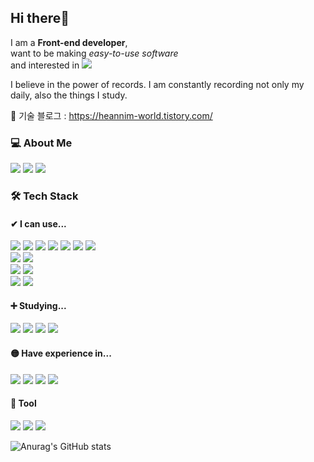 <!--
**k-haein/k-haein** is a ✨ _special_ ✨ repository because its `README.md` (this file) appears on your GitHub profile.

Here are some ideas to get you started:

- 🔭 I’m currently working on ...
- 🌱 I’m currently learning ...
- 👯 I’m looking to collaborate on ...
- 🤔 I’m looking for help with ...
- 💬 Ask me about ...
- 📫 How to reach me: ...
- 😄 Pronouns: ...
- ⚡ Fun fact: ...
-->


<div align="left">

## Hi there👋
I am a **Front-end developer**,<br>
want to be making <i>easy-to-use software</i><br>
and interested in <img src="https://img.shields.io/badge/Javascript-F7DF1E?style=square&logo=Javascript&logoColor=black"/>

I believe in the power of records. I am constantly recording not only my daily, also the things I study.


📖 기술 블로그 : https://heannim-world.tistory.com/


### 💻 About Me
<a href="https://heannim-world.tistory.com/" target="_blank"><img src="https://img.shields.io/badge/Tech BLOG-5c5757?style=flat&logo=Tistory&logoColor=222222"/></a>
<a href="https://blog.naver.com/eriin12" target="_blank"><img src="https://img.shields.io/badge/Daily BLOG-03C75A?style=flat&logo=Naver&logoColor=ffffff"/></a>
<a href="#" target="_blank"><img src="https://img.shields.io/badge/k.haein96@gmail.com-e3e3e3?style=flat&logo=Gmail&logoColor=EA4335"/></a>




### 🛠 Tech Stack



#### ✔ I can use... 

<img src="https://img.shields.io/badge/Javascript-F7DF1E?style=square&logo=Javascript&logoColor=black"/>
<img src="https://img.shields.io/badge/Jquery-0769AD?style=square&logo=jquery&logoColor=white"/>

<img src="https://img.shields.io/badge/Svelte-FF3E00?style=square&logo=Svelte&logoColor=white"/>
<img src="https://img.shields.io/badge/Java-007396?style=square&logo=Java&logoColor=white"/>
<img src="https://img.shields.io/badge/Spring-6DB33F?style=square&logo=Spring&logoColor=white"/>

<img src="https://img.shields.io/badge/Html5-E34F26?style=square&logo=Html5&logoColor=white"/>
<img src="https://img.shields.io/badge/Css3-1572B6?style=square&logo=Css3&logoColor=white"/>

<br>

<img src="https://img.shields.io/badge/mysql-4479A1?style=square&logo=mysql&logoColor=white"/>
<img src="https://img.shields.io/badge/Oracle-F80000?style=square&logo=Oracle&logoColor=white"/>

<br>

<img src="https://img.shields.io/badge/Visual Studio Code-007ACC?style=square&logo=Visual Studio Code&logoColor=white"/>
<img src="https://img.shields.io/badge/Eclipse IDE-2C2255?style=square&logo=Eclipse IDE&logoColor=white"/>

<br>

<img src="https://img.shields.io/badge/Github-181717?style=square&logo=Github&logoColor=white"/>
<img src="https://img.shields.io/badge/Gitlab-FCA121?style=square&logo=Gitlab&logoColor=white"/>





#### ➕ Studying...

<img src="https://img.shields.io/badge/Sass(Scss)-CC6699?style=square&logo=Sass&logoColor=white"/>
<img src="https://img.shields.io/badge/TypeScript-3178C6?style=square&logo=TypeScript&logoColor=white"/>
<img src="https://img.shields.io/badge/React-61DAFB?style=square&logo=React&logoColor=white"/>
<img src="https://img.shields.io/badge/Vue.js-4FC08D?style=square&logo=Vue.js&logoColor=white"/>





#### 🟡 Have experience in...

<img src="https://img.shields.io/badge/yarn-2C8EBB?style=square&logo=yarn&logoColor=white"/>
<img src="https://img.shields.io/badge/npm-CB3837?style=square&logo=npm&logoColor=white"/>
<img src="https://img.shields.io/badge/React-61DAFB?style=square&logo=React&logoColor=white"/>
<img src="https://img.shields.io/badge/Node.js & Express-339933?style=square&logo=Node.js&logoColor=white"/>



#### 💬 Tool

<img src="https://img.shields.io/badge/Slack-4A154B?style=square&logo=Slack&logoColor=white"/>
<img src="https://img.shields.io/badge/Microsoft Teams-6264A7?style=square&logo=Microsoft Teams&logoColor=white"/>
<img src="https://img.shields.io/badge/Notion-181717?style=square&logo=Notion&logoColor=white"/>


![Anurag's GitHub stats](https://github-readme-stats.vercel.app/api?username=k-haein&show_icons=true&theme=radical)

</div>
